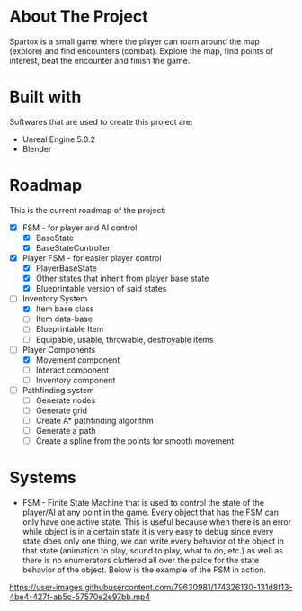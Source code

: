 # About The Project
Spartox is a small game where the player can roam around the map (explore) and find encounters (combat). Explore the map, find points of interest, beat the encounter and finish the game.

# Built with
Softwares that are used to create this project are:
* Unreal Engine 5.0.2
* Blender

# Roadmap
This is the current roadmap of the project:
- [x] FSM - for player and AI control
   - [x] BaseState
   - [x] BaseStateController
- [x] Player FSM - for easier player control
   - [x] PlayerBaseState
   - [x] Other states that inherit from player base state
   - [x] Blueprintable version of said states
- [ ] Inventory System
   - [X] Item base class
   - [ ] Item data-base 
   - [ ] Blueprintable Item
   - [ ] Equipable, usable, throwable, destroyable items
- [ ] Player Components  
   - [x] Movement component
   - [ ] Interact component
   - [ ] Inventory component
- [ ] Pathfinding system
   - [ ] Generate nodes
   - [ ] Generate grid
   - [ ] Create A* pathfinding algorithm
   - [ ] Generate a path
   - [ ] Create a spline from the points for smooth movement

# Systems
* FSM - Finite State Machine that is used to control the state of the player/AI at any point in the game. Every object that has the FSM can only have one active state. This is useful because when there is an error while object is in a certain state it is very easy to debug since every state does only one thing, we can write every behavior of the object in that state (animation to play, sound to play, what to do, etc.) as well as there is no enumerators cluttered all over the palce for the state behavior of the object. Below is the example of the FSM in action. 

https://user-images.githubusercontent.com/79630981/174326130-131d8f13-4be4-427f-ab5c-57570e2e97bb.mp4
